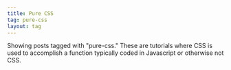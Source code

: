 ```yaml
---
title: Pure CSS
tag: pure-css
layout: tag
---
```

Showing posts tagged with "pure-css." These are tutorials where CSS is used to accomplish a function typically coded in Javascript or otherwise not CSS.
